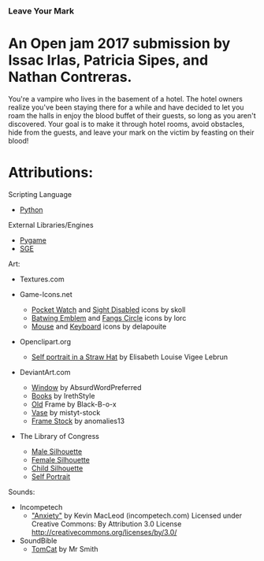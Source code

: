 ### Leave Your Mark
An Open jam 2017 submission by Issac Irlas, Patricia Sipes, and Nathan Contreras.
=====

You're a vampire who lives in the basement of a hotel.  The hotel owners realize you've been staying there for a while and have decided to let you roam the halls in enjoy the blood buffet of their guests, so long as you aren't discovered.  Your goal is to make it through hotel rooms, avoid obstacles, hide from the guests, and leave your mark on the victim by feasting on their blood!

Attributions:
=====
Scripting Language
  * [Python](https://www.python.org/)
  
External Libraries/Engines
  * [Pygame](https://www.pygame.org/)
  * [SGE](http://stellarengine.nongnu.org/)
  
Art:
  * Textures.com
  * Game-Icons.net  
    * [Pocket Watch](http://game-icons.net/skoll/originals/pocket-watch.html) and [Sight Disabled](http://game-icons.net/skoll/originals/sight-disabled.html) icons by skoll
    * [Batwing Emblem](http://game-icons.net/lorc/originals/batwing-emblem.html) and [Fangs Circle](http://game-icons.net/lorc/originals/fangs-circle.html) icons by lorc
    * [Mouse](http://game-icons.net/delapouite/originals/mouse.html) and [Keyboard](http://game-icons.net/delapouite/originals/keyboard.html) icons by delapouite
  
  * Openclipart.org
    * [Self portrait in a Straw Hat](https://openclipart.org/detail/219600/self-portrait-in-a-straw-hat-by-elisabeth-louise-vigee-lebrun) by Elisabeth Louise Vigee Lebrun
  
  * DeviantArt.com
    * [Window](https://absurdwordpreferred.deviantart.com/art/Window-transparent-PNG-163124311) by AbsurdWordPreferred
    * [Books](https://irethstyle.deviantart.com/art/Books-png-677345370) by IrethStyle
    * [Old](https://black-b-o-x.deviantart.com/art/Old-Frame-344683561) Frame by Black-B-o-x
    * [Vase](https://mistyt-stock.deviantart.com/art/vase-436021276) by mistyt-stock
    * [Frame Stock](https://anomalies13.deviantart.com/art/Frame-Stock-284528582) by anomalies13
  
  * The Library of Congress
    * [Male Silhouette](http://www.loc.gov/pictures/item/2015650339/)
    * [Female Silhouette](http://www.loc.gov/pictures/item/2004662032/)
    * [Child Silhouette](http://www.loc.gov/pictures/item/2015650344/)
    * [Self Portrait](https://openclipart.org/detail/219600/self-portrait-in-a-straw-hat-by-elisabeth-louise-vigee-lebrun)
 
 Sounds:
  * Incompetech
    * ["Anxiety"](http://incompetech.com/music/royalty-free/?keywords=anxiety) by Kevin MacLeod (incompetech.com)
      Licensed under Creative Commons: By Attribution 3.0 License
      http://creativecommons.org/licenses/by/3.0/
  * SoundBible
    * [TomCat](http://soundbible.com/1687-TomCat.html) by Mr Smith
